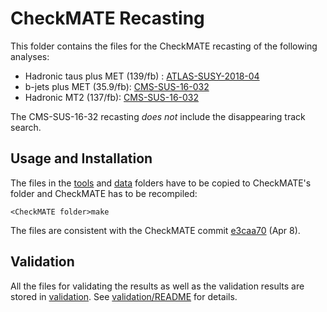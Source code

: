 # CheckMATE Recasting

This folder contains the files for the CheckMATE recasting of the following analyses:

 * Hadronic taus plus MET (139/fb) : [ATLAS-SUSY-2018-04](https://atlas.web.cern.ch/Atlas/GROUPS/PHYSICS/PAPERS/SUSY-2018-04/)
 * b-jets plus MET (35.9/fb): [CMS-SUS-16-032](http://cms-results.web.cern.ch/cms-results/public-results/publications/SUS-16-032/index.html)
 * Hadronic MT2 (137/fb): [CMS-SUS-16-032](http://cms-results.web.cern.ch/cms-results/public-results/publications/SUS-19-005/index.html)

The CMS-SUS-16-32 recasting *does not* include the disappearing track search.

## Usage and Installation ##

The files in the [tools](./tools) and [data](./data) folders have to be copied to CheckMATE's folder
and CheckMATE has to be recompiled:

```
<CheckMATE folder>make
```

The files are consistent with the CheckMATE commit [e3caa70](https://github.com/CheckMATE2/checkmate2/commit/e3caa7051b741c85213ab879be33741a5c06ea2e) (Apr 8).



## Validation ##

All the files for validating the results as well as the validation results are stored in [validation](./validation).
See [validation/README](./validation/README.md) for details.

